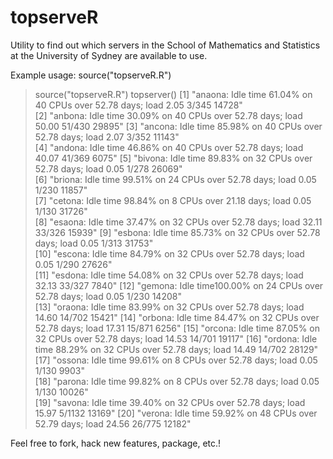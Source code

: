 # topserveR

Utility to find out which servers in the School of Mathematics and Statistics at
the University of Sydney are available to use.

Example usage:
source("topserveR.R")
> source("topserveR.R")
> topserver()
 [1] "anaona: Idle time 61.04% on 40 CPUs over  52.78 days; load 2.05 3/345 14728"  
 [2] "anbona: Idle time 30.09% on 40 CPUs over  52.78 days; load 50.00 51/430 29895"
 [3] "ancona: Idle time 85.98% on 40 CPUs over  52.78 days; load 2.07 3/352 11143"  
 [4] "andona: Idle time 46.86% on 40 CPUs over  52.78 days; load 40.07 41/369 6075" 
 [5] "bivona: Idle time 89.83% on 32 CPUs over  52.78 days; load 0.05 1/278 26069"  
 [6] "briona: Idle time 99.51% on 24 CPUs over  52.78 days; load 0.05 1/230 11857"  
 [7] "cetona: Idle time 98.84% on  8 CPUs over  21.18 days; load 0.05 1/130 31726"  
 [8] "esaona: Idle time 37.47% on 32 CPUs over  52.78 days; load 32.11 33/326 15939"
 [9] "esbona: Idle time 85.73% on 32 CPUs over  52.78 days; load 0.05 1/313 31753"  
[10] "escona: Idle time 84.79% on 32 CPUs over  52.78 days; load 0.05 1/290 27626"  
[11] "esdona: Idle time 54.08% on 32 CPUs over  52.78 days; load 32.13 33/327 7840" 
[12] "gemona: Idle time100.00% on 24 CPUs over  52.78 days; load 0.05 1/230 14208"  
[13] "oraona: Idle time 83.99% on 32 CPUs over  52.78 days; load 14.60 14/702 15421"
[14] "orbona: Idle time 84.47% on 32 CPUs over  52.78 days; load 17.31 15/871 6256" 
[15] "orcona: Idle time 87.05% on 32 CPUs over  52.78 days; load 14.53 14/701 19117"
[16] "ordona: Idle time 88.29% on 32 CPUs over  52.78 days; load 14.49 14/702 28129"
[17] "ossona: Idle time 99.61% on  8 CPUs over  52.78 days; load 0.05 1/130 9903"   
[18] "parona: Idle time 99.82% on  8 CPUs over  52.78 days; load 0.05 1/130 10026"  
[19] "savona: Idle time 39.40% on 32 CPUs over  52.78 days; load 15.97 5/1132 13169"
[20] "verona: Idle time 59.92% on 48 CPUs over  52.79 days; load 24.56 26/775 12182"
> 

Feel free to fork, hack new features, package, etc.!